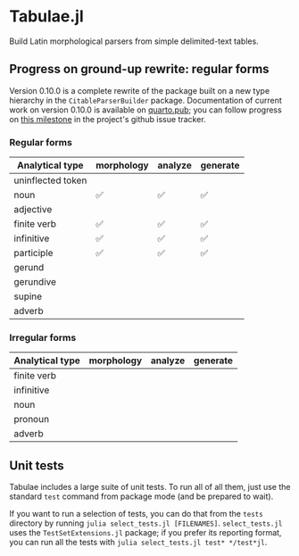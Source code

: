 


# Tabulae.jl

Build Latin morphological parsers from simple delimited-text tables.


## Progress on ground-up rewrite: regular forms


Version 0.10.0 is a complete rewrite of the package built on a new type hierarchy in the `CitableParserBuilder` package. Documentation of current work on version 0.10.0 is available on [quarto.pub](https://neelsmith.quarto.pub/tabulae/); you can follow progress on [this milestone](https://github.com/neelsmith/Tabulae.jl/issues?q=is%3Aopen+is%3Aissue+milestone%3A%220.10+release%22) in the project's github issue tracker.

### Regular forms

| Analytical type	| morphology | analyze | generate |
| --- | --- | --- | --- |
| uninflected token | |||
| noun | ✅ |  ✅ |  ✅ |
| adjective | |||
| finite verb | ✅ |✅ | ✅ |
| infinitive | ✅|✅|✅|
| participle | ✅ | ✅| ✅ |
| gerund | |||
| gerundive | |||
| supine | |||
| adverb | |||

### Irregular forms

| Analytical type	| morphology | analyze | generate |
| --- | --- | --- | --- |
| finite verb |  | |  |
| infinitive | |||
| noun | |||
| pronoun | |||
| adverb | |||


## Unit tests

Tabulae includes a large suite of unit tests.  To run all of all them, just use the standard `test` command from package mode (and be prepared to wait).

If you want to run a selection of tests, you can do that from the `tests` directory by running `julia select_tests.jl [FILENAMES]`.   `select_tests.jl` uses the `TestSetExtensions.jl` package; if you prefer its reporting format, you can run all the tests with  `julia select_tests.jl test* */test*jl`.


